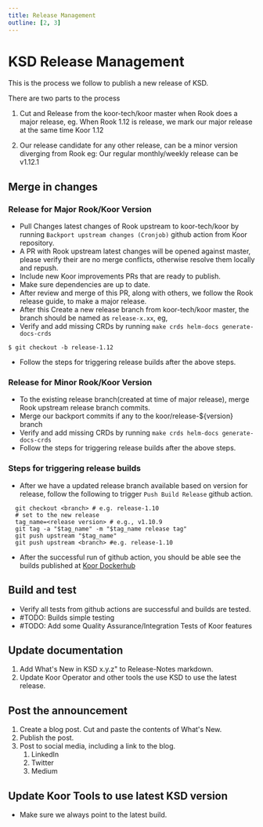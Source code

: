 ```yaml
---
title: Release Management
outline: [2, 3]
---
```


# KSD Release Management

This is the process we follow to publish a new release of KSD.

There are two parts to the process

1. Cut and Release from the koor-tech/koor master when Rook does a major release,
   eg. When Rook 1.12 is release, we mark our major release at the same time Koor 1.12

2. Our release candidate for any other release, can be a minor version diverging from Rook
   eg: Our regular monthly/weekly release can be v1.12.1

## Merge in changes

### Release for Major Rook/Koor Version

* Pull Changes latest changes of Rook upstream to koor-tech/koor by running `Backport upstream changes (Cronjob)` github action from Koor repository.
* A PR with Rook upstream latest changes will be opened against master, please verify their are no merge conflicts, otherwise resolve them locally and repush.
* Include new Koor improvements PRs that are ready to publish.
* Make sure dependencies are up to date.
* After review and merge of this PR, along with others, we follow the Rook release guide, to make a major release.
* After this Create a new release branch from koor-tech/koor master, the branch should be named as `release-x.xx`, eg,
* Verify and add missing CRDs by running `make crds helm-docs generate-docs-crds`

```console
$ git checkout -b release-1.12
```
* Follow the steps for triggering release builds after the above steps.

### Release for Minor Rook/Koor Version

* To the existing release branch(created at time of major release), merge Rook upstream release branch commits.
* Merge our backport commits if any to the koor/release-${version} branch
* Verify and add missing CRDs by running `make crds helm-docs generate-docs-crds`
* Follow the steps for triggering release builds after the above steps.

### Steps for triggering release builds

* After we have a updated release branch available based on version for release,
  follow the following to trigger `Push Build Release` github action.

```console
  git checkout <branch> # e.g. release-1.10
  # set to the new release
  tag_name=<release version> # e.g., v1.10.9
  git tag -a "$tag_name" -m "$tag_name release tag"
  git push upstream "$tag_name"
  git push upstream <branch> #e.g. release-1.10
```
* After the successful run of github action, you should be able see the builds
  published at [Koor Dockerhub](https://hub.docker.com/repository/docker/koorinc/)

## Build and test

* Verify all tests from github actions are successful and builds are tested.
* #TODO: Builds simple testing
* #TODO: Add some Quality Assurance/Integration Tests of Koor features

## Update documentation

1. Add What's New in KSD x.y.z" to Release-Notes markdown.
2. Update Koor Operator and other tools the use KSD to use the latest release.

## Post the announcement

1. Create a blog post. Cut and paste the contents of What's New.
2. Publish the post.
3. Post to social media, including a link to the blog.
   1. LinkedIn
   2. Twitter
   3. Medium

## Update Koor Tools to use latest KSD version

* Make sure we always point to the latest build.
